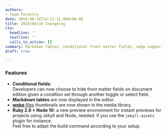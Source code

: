 ```yaml
---
authors:
- team forestry
date: 2019-08-16T14:11:11.000+00:00
title: 2019/08/16 Changelog
cta:
  headline: ''
  textline: ''
  calls_to_action: []
summary: Markdown Tables, Conditional front matter fields, webp support, and more.
draft: true

---
```

### Features

* **Conditional fields:**  
  Developers can now choose to hide front matter fields on document edition given a condition set through another toggle or select field.
* **Markdown tables** are now displayed in the editor.
* [**webp** files](https://caniuse.com/#feat=webp) thumbnails are now shown in the media library.
* **Ruby 2.6 + Node 10:** a new preview environment for instant previews for projects using Jekyll and Node, needed. if you use the `jekyll-assets` plugin for instance.   
  Feel free to adapt the build command according to your setup.